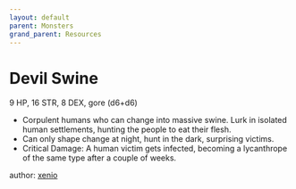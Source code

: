 ```yaml
---
layout: default
parent: Monsters
grand_parent: Resources
---
```


# Devil Swine
9 HP, 16 STR, 8 DEX, gore (d6+d6)
- Corpulent humans who can change into massive swine. Lurk in isolated human settlements, hunting the people to eat their flesh.
- Can only shape change at night, hunt in the dark, surprising victims.
- Critical Damage: A human victim gets infected, becoming a lycanthrope of the same type after a couple of weeks.

author: [xenio](https://xenioinabottle.blogspot.com)
